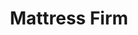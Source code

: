 ---
title: "Mattress Firm"
url: /albuquerque/mattress-firm-louisiana-boulevard-northeast/
shop: bed
---